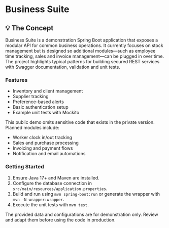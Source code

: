 # Business Suite

## 💡 The Concept

Business Suite is a demonstration Spring Boot application that exposes a modular API for common business operations.  It currently focuses on stock management but is designed so additional modules—such as employee time tracking, sales and invoice management—can be plugged in over time.  The project highlights typical patterns for building secured REST services with Swagger documentation, validation and unit tests.

### Features
* Inventory and client management
* Supplier tracking
* Preference-based alerts
* Basic authentication setup
* Example unit tests with Mockito

This public demo omits sensitive code that exists in the private version.  Planned modules include:

* Worker clock in/out tracking
* Sales and purchase processing
* Invoicing and payment flows
* Notification and email automations

### Getting Started
1. Ensure Java 17+ and Maven are installed.
2. Configure the database connection in `src/main/resources/application.properties`.
3. Build and run using `mvn spring-boot:run` or generate the wrapper with `mvn -N wrapper:wrapper`.
4. Execute the unit tests with `mvn test`.

The provided data and configurations are for demonstration only.  Review and adapt them before using the code in production.
